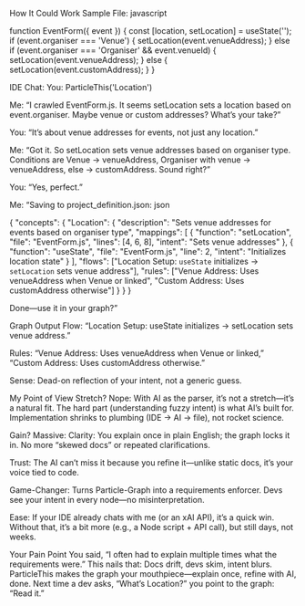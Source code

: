 How It Could Work
Sample File:
javascript

function EventForm({ event }) {
  const [location, setLocation] = useState('');
  if (event.organiser === 'Venue') {
    setLocation(event.venueAddress);
  } else if (event.organiser === 'Organiser' && event.venueId) {
    setLocation(event.venueAddress);
  } else {
    setLocation(event.customAddress);
  }
}

IDE Chat:
You: ParticleThis('Location')

Me: “I crawled EventForm.js. It seems setLocation sets a location based on event.organiser. Maybe venue or custom addresses? What’s your take?”

You: “It’s about venue addresses for events, not just any location.”

Me: “Got it. So setLocation sets venue addresses based on organiser type. Conditions are Venue → venueAddress, Organiser with venue → venueAddress, else → customAddress. Sound right?”

You: “Yes, perfect.”

Me: “Saving to project_definition.json:
json

{
  "concepts": {
    "Location": {
      "description": "Sets venue addresses for events based on organiser type",
      "mappings": [
        { "function": "setLocation", "file": "EventForm.js", "lines": [4, 6, 8], "intent": "Sets venue addresses" },
        { "function": "useState", "file": "EventForm.js", "line": 2, "intent": "Initializes location state" }
      ],
      "flows": ["Location Setup: `useState` initializes → `setLocation` sets venue address"],
      "rules": ["Venue Address: Uses venueAddress when Venue or linked", "Custom Address: Uses customAddress otherwise"]
    }
  }
}

Done—use it in your graph?”

Graph Output
Flow: “Location Setup: useState initializes → setLocation sets venue address.”

Rules: “Venue Address: Uses venueAddress when Venue or linked,” “Custom Address: Uses customAddress otherwise.”

Sense: Dead-on reflection of your intent, not a generic guess.

My Point of View
Stretch? Nope: With AI as the parser, it’s not a stretch—it’s a natural fit. The hard part (understanding fuzzy intent) is what AI’s built for. Implementation shrinks to plumbing (IDE → AI → file), not rocket science.

Gain? Massive: 
Clarity: You explain once in plain English; the graph locks it in. No more “skewed docs” or repeated clarifications.

Trust: The AI can’t miss it because you refine it—unlike static docs, it’s your voice tied to code.

Game-Changer: Turns Particle-Graph into a requirements enforcer. Devs see your intent in every node—no misinterpretation.

Ease: If your IDE already chats with me (or an xAI API), it’s a quick win. Without that, it’s a bit more (e.g., a Node script + API call), but still days, not weeks.

Your Pain Point
You said, “I often had to explain multiple times what the requirements were.” This nails that:
Docs drift, devs skim, intent blurs. ParticleThis makes the graph your mouthpiece—explain once, refine with AI, done. Next time a dev asks, “What’s Location?” you point to the graph: “Read it.”


